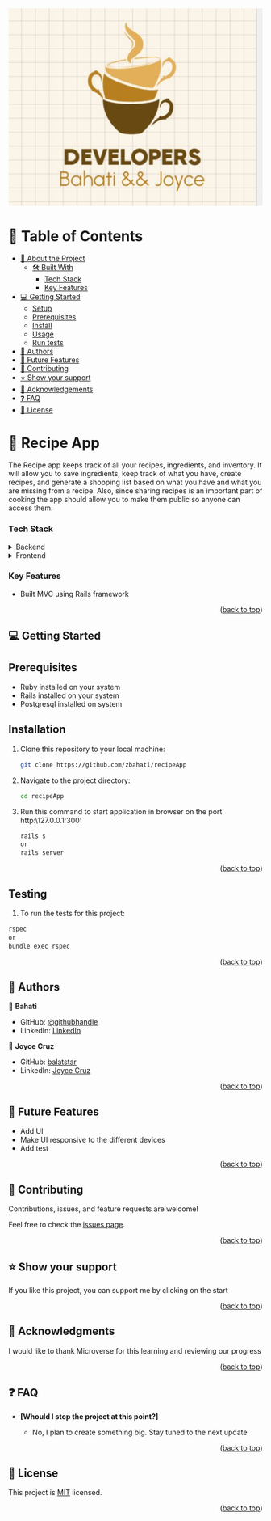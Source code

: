 <img src="./app/assets/images/recipeApp.JPG">
<a name="readme-top"></a>

# 📗 Table of Contents

- [📖 About the Project](#about-project)
  - [🛠 Built With](#built-with)
    - [Tech Stack](#tech-stack)
    - [Key Features](#key-features)
- [💻 Getting Started](#getting-started)
  - [Setup](#setup)
  - [Prerequisites](#prerequisites)
  - [Install](#install)
  - [Usage](#usage)
  - [Run tests](#testing)
- [👥 Authors](#authors)
- [🔭 Future Features](#future-features)
- [🤝 Contributing](#contributing)
- [⭐️ Show your support](#support)
- [🙏 Acknowledgements](#acknowledgements)
- [❓ FAQ](#faq)
- [📝 License](#license)

# 📖 Recipe App <a name="about-project"></a>

The Recipe app keeps track of all your recipes, ingredients, and inventory. It will allow you to save ingredients, keep track of what you have, create recipes, and generate a shopping list based on what you have and what you are missing from a recipe. Also, since sharing recipes is an important part of cooking the app should allow you to make them public so anyone can access them.

### Tech Stack <a name="tech-stack"></a>

<details>
<summary>Backend</summary>
  <ul>
    <li><a href="https://www.ruby-lang.org/en/">Ruby on rails</a></li>
    <li><a href="https://www.ruby-lang.org/en/">Postgresql Database</a></li>
  </ul>
</details>
<details>
<summary>Frontend</summary>
  <ul>
    <li><a href="https://www.ruby-lang.org/en/">Html</a></li>
    <li><a href="https://www.ruby-lang.org/en/">CSS</a></li>
    <li><a href="https://www.ruby-lang.org/en/">Javascript</a></li>
  </ul>

</details>



### Key Features <a name="key-features"></a>

- Built MVC using Rails framework

<p align="right">(<a href="#readme-top">back to top</a>)</p>


## 💻 Getting Started <a name="getting-started"></a>

## Prerequisites <a name="prerequisites">

- Ruby installed on your system
- Rails installed on your system
- Postgresql installed on system

## Installation <a name="install">

1. Clone this repository to your local machine:

   ```bash
   git clone https://github.com/zbahati/recipeApp
   ```

2. Navigate to the project directory:

   ```bash
   cd recipeApp
   ```
3. Run this command to start application in browser on the port http:\\127.0.0.1:300:

   ```bash
   rails s
   or
   rails server

   ```

<p align="right">(<a href="#readme-top">back to top</a>)</p>

## Testing <a name="testing">

1. To run the tests for this project:

  ```bash
  rspec 
  or 
  bundle exec rspec
  ```

<p align="right">(<a href="#readme-top">back to top</a>)</p>

## 👥 Authors <a name="authors"></a>

👤 **Bahati**

- GitHub: [@githubhandle](https://github.com/zbahati/)
- LinkedIn: [LinkedIn](https://www.linkedin.com/in/zirimwabagabo-bahati/)

👤 **Joyce Cruz**

- GitHub: [balatstar](https://github.com/balatstar)
- LinkedIn: [Joyce Cruz](https://www.linkedin.com/in/joyce-ann-cruz-668a41a7/)


<p align="right">(<a href="#readme-top">back to top</a>)</p>

## 🔭 Future Features <a name="future-features"></a>

 - Add UI
 - Make UI responsive to the different devices
 - Add test

<p align="right">(<a href="#readme-top">back to top</a>)</p>

## 🤝 Contributing <a name="contributing"></a>

Contributions, issues, and feature requests are welcome!

Feel free to check the [issues page](https://github.com/zbahati/recipeApp/issues).

<p align="right">(<a href="#readme-top">back to top</a>)</p>

## ⭐️ Show your support <a name="support"></a>

If you like this project, you can support me by clicking on the start

<p align="right">(<a href="#readme-top">back to top</a>)</p>

## 🙏 Acknowledgments <a name="acknowledgements"></a>

I would like to thank Microverse for this learning and reviewing our progress

<p align="right">(<a href="#readme-top">back to top</a>)</p>

## ❓ FAQ <a name="faq"></a>

- **[Whould I stop the project at this point?]**

  - No, I plan to create something big. Stay tuned to the next update

<p align="right">(<a href="#readme-top">back to top</a>)</p>

## 📝 License <a name="license"></a>

This project is [MIT](LICENSE) licensed.

<p align="right">(<a href="#readme-top">back to top</a>)</p>